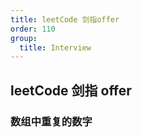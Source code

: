 ```yaml
---
title: leetCode 剑指offer
order: 110
group:
  title: Interview
---
```


## leetCode 剑指 offer

### 数组中重复的数字
